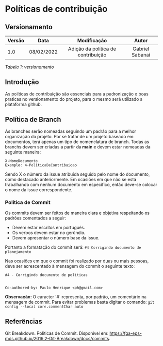 # Políticas de contribuição
## Versionamento

| Versão | Data | Modificação | Autor |
|-|-|:-:|:-:|
| 1.0 | 08/02/2022 | Adição da política de contribuição | Gabriel Sabanai |

*Tabela 1: versionamento*

## Introdução
As políticas de contribuição são essenciais para a padronização e boas praticas no versionamento do projeto, para o mesmo será utilizado a plataforma github.

## Política de Branch

As branches serão nomeadas seguindo um padrão para a melhor organização do projeto. Por se tratar de um projeto baseado em documentos, terá apenas um tipo de nomenclatura de branch. Todas as branchs devem ser criadas a partir da <b>main</b> e devem estar nomeadas da seguinte maneira:

``` 
X-NomeDocumento 
Exemplo: 4-PoliticaDeContribuicao
```

 Sendo X o número da issue atribuída seguido pelo nome do documento, como destacado anteriormente. Em ocasiões em que não se está trabalhando com nenhum documento em específico, então deve-se colocar o nome da issue correspondente.

### Política de Commit

Os commits devem ser feitos de maneira clara e objetiva respeitando os padrões comentados a seguir: 


* Devem estar escritos em português.
* Os verbos devem estar no gerúndio.
* Devem apresentar o número base da issue.


Portanto a formatação do commit será: ` #4 Corrigindo documento de planejamento `

Nas ocasiões em que o commit foi realizado por duas ou mais pessoas, deve ser acrescentado à mensagem do commit o seguinte texto: 

```
#4 - Corrigindo documento de politicas


Co-authored-by: Paulo Henrique <ph@gmail.com>
```

<b>Observação:</b> O caracter '#' representa, por padrão, um comentário na mensagem de commit. Para evitar problemas basta digitar o comando: `git config --local core.commentChar auto`

## Referências

Git Breakdown. Politicas de Commit. Disponível em: https://fga-eps-mds.github.io/2019.2-Git-Breakdown/docs/commits.
